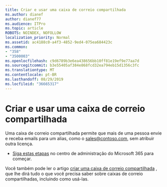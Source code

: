 ```yaml
---
title: Criar e usar uma caixa de correio compartilhada
ms.author: dianef
author: dianef77
ms.audience: ITPro
ms.topic: article
ROBOTS: NOINDEX, NOFOLLOW
localization_priority: Normal
ms.assetid: ac4188c0-a4f3-4852-9ed4-075ea684423c
ms.common:
- "358"
- "3500003"
ms.openlocfilehash: c9d6789b3e6ea438656bb10ff81e19ef9e77aa7d
ms.sourcegitcommit: b3e55405af384e868fcd32ea794eb15d1356c3fc
ms.translationtype: MT
ms.contentlocale: pt-BR
ms.lasthandoff: 08/29/2019
ms.locfileid: "36665317"
---
```

# <a name="create-and-use-a-shared-mailbox"></a>Criar e usar uma caixa de correio compartilhada

Uma caixa de correio compartilhada permite que mais de uma pessoa envie e receba emails para um alias, como o sales@contoso.com, sem atribuir outra licença.
  
- [Siga estas etapas](https://portal.office.com/AdminPortal/Home#/AssistedGuide/addemailoptions) no centro de administração do Microsoft 365 para começar. 

Você também pode ler o artigo [criar uma caixa de correio compartilhada](https://support.office.com/article/Create-a-shared-mailbox-871a246d-3acd-4bba-948e-5de8be0544c9.aspx) , que lhe dirá tudo o que você precisa saber sobre caixas de correio compartilhadas, incluindo como usá-las.
  
